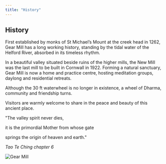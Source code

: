 ```yaml
---
title: "History"
---
```


<div class="two-cols" markdown="1">

<div class="col-left" markdown="1">

## History

First established by monks of St Michael’s Mount at the creek head in 1262, Gear Mill has a long working history, standing by the tidal water of the Helford River, absorbed in its timeless rhythm.

In a beautiful valley situated beside ruins of the higher mills, the New Mill was the last mill to be built in Cornwall in 1922. Forming a natural sanctuary, Gear Mill is now a home and practice centre, hosting meditation groups, daylong and residential retreats.

Although the 30 ft waterwheel is no longer in existence, a wheel of Dharma, community and friendship turns. 

Visitors are warmly welcome to share in the peace and beauty of this ancient place.



"The valley spirit never dies,

it is the primordial Mother from whose gate 

springs the origin of heaven and earth."

_Tao Te Ching chapter 6_

</div>

<div class="col-right" markdown="1">

![Gear Mill](/images/gallery/IMG_4736.jpeg "snow")

</div>
</div>
